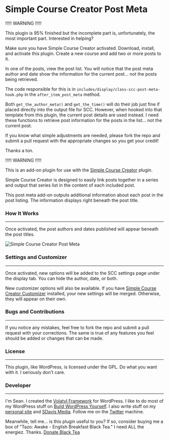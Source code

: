 Simple Course Creator Post Meta
=====================

!!!!! WARNING !!!!!

This plugin is 95% finished but the incomplete part is, unfortunately, the most important part. Interested in helping?

Make sure you have Simple Course Creator activated. Download, install, and activate this plugin. Create a new course and add two or more posts to it. 

In one of the posts, view the post list. You will notice that the post meta author and date show the information for the current post... not the posts being retrieved.

The code responsible for this is in `includes/display/class-scc-post-meta-hook.php` in the `after_item_post_meta` method. 

Both `get_the_author_meta()` and `get_the_time()` will do their job just fine if placed directly into the output file for SCC. However, when hooked into that template from this plugin, the current post details are used instead. I need these functions to retrieve post information for the posts in the list... not the current post.

If you know what simple adjustments are needed, please fork the repo and submit a pull request with the appropriate changes so you get your credit!

Thanks a ton.

!!!!! WARNING !!!!!

This is an add-on plugin for use with the [Simple Course Creator](https://github.com/sdavis2702/simple-course-creator) plugin.

Simple Course Creator is designed to easily link posts together in a series and output that series list in the content of each included post.

This post meta add-on outputs additional information about each post in the post listing. The information displays right beneath the post title.

### How It Works
---

Once activated, the post authors and dates published will appear beneath the post titles.

![Simple Course Creator Post Meta]( ... )

### Settings and Customizer
---

Once activated, new options will be added to the SCC settings page under the display tab. You can hide the author, date, or both.

New customizer options will also be available. If you have [Simple Course Creator Customizer](http://buildwpyourself.com/downloads/scc-customizer/) installed, your new settings will be merged. Otherwise, they will appear on their own.

### Bugs and Contributions
---

If you notice any mistakes, feel free to fork the repo and submit a pull request with your corrections. The same is true of any features you feel should be added or changes that can be made. 

### License
---

This plugin, like WordPress, is licensed under the GPL. Do what you want with it. I seriously don't care. 

### Developer
---

I'm Sean. I created the [Volatyl Framework](http://volatylthemes.com) for WordPress. I like to do most of my WordPress stuff on [Build WordPress Yourself](http://buildwpyourself.com/). I also write stuff on my [personal site](http://seandavis.co) and [SDavis Media](http://sdavismedia.com). Follow me on the [Twitter](http://sdvs.me/twitter) machine.

Meanwhile, tell me... is this plugin useful to you? If so, consider buying me a box of "Tazo: Awake - English Breakfast Black Tea." I need ALL the energiez. Thanks. [Donate Black Tea](https://www.paypal.com/cgi-bin/webscr?cmd=_s-xclick&hosted_button_id=52HQDSEUA542S)